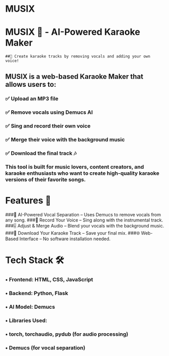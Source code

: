 # MUSIX
# MUSIX 🎵 - AI-Powered Karaoke Maker

	##🎤 Create karaoke tracks by removing vocals and adding your own voice!

## MUSIX is a web-based Karaoke Maker that allows users to:
### ✅ Upload an MP3 file
### ✅ Remove vocals using Demucs AI
### ✅ Sing and record their own voice
### ✅ Merge their voice with the background music
### ✅ Download the final track 🎶

### This tool is built for music lovers, content creators, and karaoke enthusiasts who want to create high-quality karaoke versions of their favorite songs.

# Features 🚀

###🎼 AI-Powered Vocal Separation – Uses Demucs to remove vocals from any song.
###🎤 Record Your Voice – Sing along with the instrumental track.
###🎚 Adjust & Merge Audio – Blend your vocals with the background music.
###📂 Download Your Karaoke Track – Save your final mix.
###🌐 Web-Based Interface – No software installation needed.

# Tech Stack 🛠
###	•	Frontend: HTML, CSS, JavaScript
###	•	Backend: Python, Flask
###	•	AI Model: Demucs
###	•	Libraries Used:
###	             •	torch, torchaudio, pydub (for audio processing)
###  	             •	Demucs (for vocal separation)
